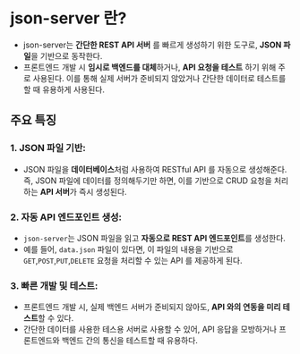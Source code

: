 json-server 란?
===
- json-server는 **간단한 REST API 서버** 를 빠르게 생성하기 위한 도구로, **JSON 파일**을 기반으로 동작한다.
- 프론트엔드 개발 시 **임시로 백엔드를 대체**하거나,  **API 요청을 테스트** 하기 위해 주로 사용된다. 이를 통해 실제 서버가 준비되지 않았거나 간단한 데이터로 테스트를 할 때 유용하게 사용된다.

## 주요 특징
### 1. JSON 파일 기반:
- JSON 파일을 **데이터베이스**처럼 사용하여 RESTful API 를 자동으로 생성해준다. 즉, JSON 파일에 데이터를 정의해두기만 하면, 이를 기반으로 CRUD 요청을 처리하는 **API 서버**가 즉시 생성된다.

### 2. 자동 API 엔드포인트 생성:
- `json-server`는 JSON 파일을 읽고 **자동으로 REST API 엔드포인트**를 생성한다. 
- 예를 들어, `data.json` 파일이 있다면, 이 파일의 내용을 기반으로 `GET`,`POST`,`PUT`,`DELETE` 요청을 처리할 수 있는 API 를 제공하게 된다.

### 3. 빠른 개발 및 테스트:
- 프론트엔드 개발 시, 실제 백엔드 서버가 준비되지 않아도, **API 와의 연동을 미리 테스트**할 수 있다.
- 간단한 데이터를 사용한 테스용 서버로 사용할 수 있어, API 응답을 모방하거나 프론트엔드와 백엔드 간의 통신을 테스트할 때 유용하다.

